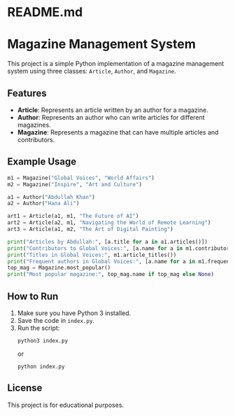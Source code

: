 # README.md
# Magazine Management System

This project is a simple Python implementation of a magazine management system using three classes: `Article`, `Author`, and `Magazine`.

## Features

- **Article**: Represents an article written by an author for a magazine.
- **Author**: Represents an author who can write articles for different magazines.
- **Magazine**: Represents a magazine that can have multiple articles and contributors.

## Example Usage

```python
m1 = Magazine("Global Voices", "World Affairs")
m2 = Magazine("Inspire", "Art and Culture")

a1 = Author("Abdullah Khan")
a2 = Author("Hana Ali")

art1 = Article(a1, m1, "The Future of AI")
art2 = Article(a2, m1, "Navigating the World of Remote Learning")
art3 = Article(a1, m2, "The Art of Digital Painting")

print("Articles by Abdullah:", [a.title for a in a1.articles()])
print("Contributors to Global Voices:", [a.name for a in m1.contributors()])
print("Titles in Global Voices:", m1.article_titles())
print("Frequent authors in Global Voices:", [a.name for a in m1.frequent_authors()])
top_mag = Magazine.most_popular()
print("Most popular magazine:", top_mag.name if top_mag else None)
```

## How to Run

1. Make sure you have Python 3 installed.
2. Save the code in `index.py`.
3. Run the script:
   ```
   python3 index.py
   ```
   or
   ```
   python index.py
   ```

## License

This project is for educational purposes.
